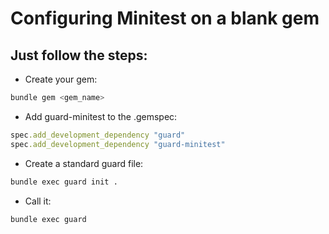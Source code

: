 Configuring Minitest on a blank gem
===================================

Just follow the steps:
---------------------

+ Create your gem:

```bash
bundle gem <gem_name>
```

+ Add guard-minitest to the .gemspec:

```ruby
spec.add_development_dependency "guard"
spec.add_development_dependency "guard-minitest"
```

+ Create a standard guard file:
```bash
bundle exec guard init .
```

+ Call it:
```bash
bundle exec guard
```
